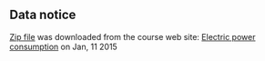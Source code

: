## Data notice

<a href="exdata_data_household_power_consumption.zip">Zip file</a> was downloaded from the course web site: <a href="https://d396qusza40orc.cloudfront.net/exdata%2Fdata%2Fhousehold_power_consumption.zip">Electric power consumption</a> on Jan, 11 2015
